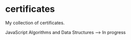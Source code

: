 # certificates
My collection of certificates.

JavaScript Algorithms and Data Structures
--> In progress

